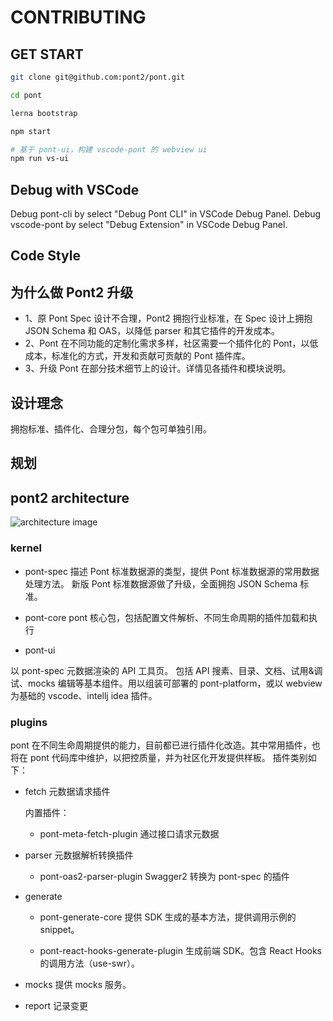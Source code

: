 # CONTRIBUTING

## GET START

```sh
git clone git@github.com:pont2/pont.git

cd pont

lerna bootstrap

npm start

# 基于 pont-ui，构建 vscode-pont 的 webview ui
npm run vs-ui
```

## Debug with VSCode

Debug pont-cli by select "Debug Pont CLI" in VSCode Debug Panel.
Debug vscode-pont by select "Debug Extension" in VSCode Debug Panel.

## Code Style

## 为什么做 Pont2 升级

- 1、原 Pont Spec 设计不合理，Pont2 拥抱行业标准，在 Spec 设计上拥抱 JSON Schema 和 OAS，以降低 parser 和其它插件的开发成本。
- 2、Pont 在不同功能的定制化需求多样，社区需要一个插件化的 Pont，以低成本，标准化的方式，开发和贡献可贡献的 Pont 插件库。
- 3、升级 Pont 在部分技术细节上的设计。详情见各插件和模块说明。

## 设计理念

拥抱标准、插件化、合理分包，每个包可单独引用。

## 规划

## pont2 architecture

![architecture image](https://img.alicdn.com/imgextra/i2/O1CN01qfxgje261ldyXx5rl_!!6000000007602-2-tps-1504-370.png)

### kernel

- pont-spec
  描述 Pont 标准数据源的类型，提供 Pont 标准数据源的常用数据处理方法。
  新版 Pont 标准数据源做了升级，全面拥抱 JSON Schema 标准。

- pont-core
  pont 核心包，包括配置文件解析、不同生命周期的插件加载和执行

- pont-ui

以 pont-spec 元数据渲染的 API 工具页。 包括 API 搜素、目录、文档、试用&调试、mocks 编辑等基本组件。用以组装可部署的 pont-platform，或以 webview 为基础的 vscode、intellj idea 插件。

### plugins

pont 在不同生命周期提供的能力，目前都已进行插件化改造。其中常用插件，也将在 pont 代码库中维护，以把控质量，并为社区化开发提供样板。
插件类别如下：

- fetch 元数据请求插件

  内置插件：

  - pont-meta-fetch-plugin 通过接口请求元数据

- parser 元数据解析转换插件

  - pont-oas2-parser-plugin Swagger2 转换为 pont-spec 的插件

- generate

  - pont-generate-core
    提供 SDK 生成的基本方法，提供调用示例的 snippet。

  - pont-react-hooks-generate-plugin
    生成前端 SDK。包含 React Hooks 的调用方法（use-swr）。

- mocks
  提供 mocks 服务。

- report
  记录变更
